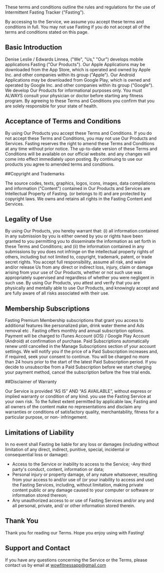 These terms and conditions outline the rules and regulations for the use of Intermittent Fasting Tracker ("Fasting").

By accessing to the Service, we assume you accept these terms and conditions in full. You may not use Fasting if you do not accept all of the terms and conditions stated on this page.

## Basic Introduction

Denise Leslie / Edwards Linnea, ("We", "Us," "Our") develops mobile applications Fasting ("Our Products"). Our Apple Applications may be downloaded from the App Store, which is operated and owned by Apple Inc. and other companies within its group ("Apple"). Our Android Applications may be downloaded from Google Play, which is owned and operated by Google Inc. and other companies within its group ("Google"). We develop Our Products for informational purposes only. You must ALWAYS consult your physician or doctor before starting any fitness program. By agreeing to these Terms and Conditions you confirm that you are solely responsible for your state of health.

## Acceptance of Terms and Conditions

By using Our Products you accept these Terms and Conditions. If you do not accept these Terms and Conditions, you may not use Our Products and Services. Fasting reserves the right to amend these Terms and Conditions at any time without prior notice. The up-to-date version of these Terms and Conditions will be available on our official website. and any changes will come into effect immediately upon posting. By continuing to use our products you agree to amended terms and conditions.

##Copyright and Trademarks

The source codes, texts, graphics, logos, icons, images, data compilations and information ("Content") contained in Our Products and Services are Intellectual Property of Fasting. (or belongs to it) and are protected by copyright laws. We owns and retains all rights in the Fasting Content and Services.

## Legality of Use

By using Our Products, you hereby warrant that: (i) all information contained in any submission by you is either owned by you or rights have been granted to you permitting you to disseminate the information as set forth in these Terms and Conditions; and (ii) the information contained in any submissions by you does not infringe on the intellectual property rights of others, including but not limited to, copyright, trademark, patent, or trade secret rights. You accept full responsibility, assume all risk, and waive and/or release Us from any direct or indirect loss, injury, claim or damage arising from your use of Our Products, whether or not such use was appropriately supervised and regardless of whether you were negligent in such use. By using Our Products, you attest and verify that you are physically and mentally able to use Our Products, and knowingly accept and are fully aware of all risks associated with their use.

## Membership Subscriptions

Fasting Premium Membership subscriptions that grant you access to additional features like personalized plan, drink water theme and Ads removal etc . Fasting offers monthly and annual subscription options. Payment will be charged to iTunes Account (iOS) / Google Play Account (Android) at confirmation of purchase. Paid Subscriptions automatically renew until cancelled in the Manage Subscriptions section of your account settings. We will notify you if the price of a Paid Subscription increases and, if required, seek your consent to continue. You will be charged no more than 24 hours prior to the start of the latest Paid Subscription period. If you decide to unsubscribe from a Paid Subscription before we start charging your payment method, cancel the subscription before the free trial ends.

##Disclaimer of Warranty

Our Service is provided “AS IS” AND “AS AVAILABLE”, without express or implied warranty or condition of any kind. you use the Fasting Service at your own risk. To the fullest extent permitted by applicable law, Fasting and all owners of the content make no representations and disclaim any warranties or conditions of satisfactory quality, merchantability, fitness for a particular purpose, or non- infringement.

## Limitations of Liability

In no event shall Fasting be liable for any loss or damages (including without limitation of any direct, indirect, punitive, special, incidental or consequential loss or damage):
- Access to the Service or inability to access to the Service;
-Any third party's conduct, content, information or data;
- Personal injury or property damage, of any nature whatsoever, resulting from your access to and/or use of (or your inability to access and use) the Fasting Services, including, without limitation, making private content public or any damage caused to your computer or software or information stored thereon;
- Any unauthorized access to or use of Fasting Services and/or any and all personal, private, and/ or other information stored therein.

## Thank You

Thank you for reading our Terms. Hope you enjoy using with Fasting!

## Support and Contact

If you have any questions concerning the Service or the Terms, please contact us by email at wowfitnessapp@gmail.com
